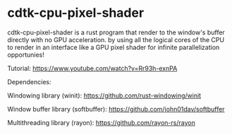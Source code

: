 # cdtk-cpu-pixel-shader
cdtk-cpu-pixel-shader is a rust program that render to the window's buffer directly with no GPU acceleration. by using all the logical cores of the CPU to render in an interface like a GPU pixel shader for infinite parallelization opportunies!

Tutorial: https://www.youtube.com/watch?v=Rr93h-exnPA

Dependencies:

Windowing library (winit): https://github.com/rust-windowing/winit

Window buffer library (softbuffer): https://github.com/john01dav/softbuffer

Multithreading library (rayon): https://github.com/rayon-rs/rayon
